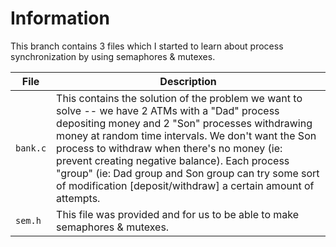 # Information

This branch contains 3 files which I started to learn about process synchronization by using semaphores & mutexes.

| File            | Description        |
|-----------------|--------------------|
| `bank.c`  | This contains the solution of the problem we want to solve -- we have 2 ATMs with a "Dad" process depositing money and 2 "Son" processes withdrawing money at random time intervals. We don't want the Son process to withdraw when there's no money (ie: prevent creating negative balance). Each process "group" (ie: Dad group and Son group can try some sort of modification [deposit/withdraw] a certain amount of attempts. |
| `sem.h`    | This file was provided and for us to be able to make semaphores & mutexes. |
